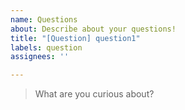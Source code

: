 ```yaml
---
name: Questions
about: Describe about your questions!
title: "[Question] question1"
labels: question
assignees: ''

---
```


> What are you curious about?
